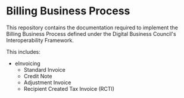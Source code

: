 # Billing Business Process

This repository contains the documentation required to implement the Billing Business Process defined under the Digital Business Council's Interoperability Framework.

This includes:

+ eInvoicing
	+ Standard Invoice
	+ Credit Note
	+ Adjustment Invoice
	+ Recipient Created Tax Invoice (RCTI)